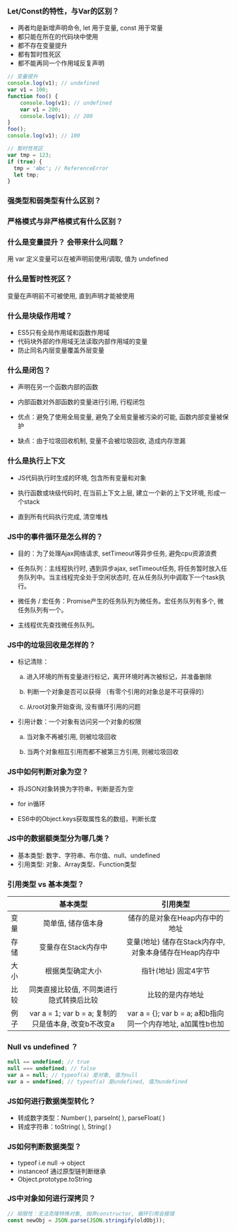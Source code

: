 ### Let/Const的特性，与Var的区别？

* 两者均是新增声明命令, let 用于变量, const 用于常量
* 都只能在所在的代码块中使用
* 都不存在变量提升
* 都有暂时性死区
* 都不能再同一个作用域反复声明

```javascript
// 变量提升
console.log(v1); // undefined
var v1 = 100;
function foo() {
    console.log(v1); // undefined
    var v1 = 200;
    console.log(v1); // 200
}
foo();
console.log(v1); // 100

// 暂时性死区
var tmp = 123;
if (true) {
  tmp = 'abc'; // ReferenceError
  let tmp;
}
```

### 强类型和弱类型有什么区别？

### 严格模式与非严格模式有什么区别？

### 什么是变量提升？ 会带来什么问题？

用 var 定义变量可以在被声明前使用/调取, 值为 undefined

### 什么是暂时性死区？

变量在声明前不可被使用, 直到声明才能被使用

### 什么是块级作用域？

* ES5只有全局作用域和函数作用域
* 代码块外部的作用域无法读取内部作用域的变量
* 防止同名内层变量覆盖外层变量

### 什么是闭包？

- 声明在另一个函数内部的函数

- 内部函数对外部函数的变量进行引用, 行程闭包

- 优点：避免了使用全局变量, 避免了全局变量被污染的可能, 函数内部变量被保护

- 缺点：由于垃圾回收机制, 变量不会被垃圾回收, 造成内存泄漏


### 什么是执行上下文

- JS代码执行时生成的环境, 包含所有变量和对象

- 执行函数或块级代码时, 在当前上下文上层, 建立一个新的上下文环境, 形成一个stack

- 直到所有代码执行完成, 清空堆栈


### JS中的事件循环是怎么样的？

- 目的：为了处理Ajax网络请求, setTimeout等异步任务,  避免cpu资源浪费

- 任务队列：主线程执行时, 遇到异步ajax, setTimeout任务, 将任务暂时放入任务队列中。当主线程完全处于空闲状态时, 在从任务队列中调取下一个task执行。

- 微任务 / 宏任务：Promise产生的任务队列为微任务。宏任务队列有多个, 微任务队列有一个。

- 主线程优先查找微任务队列。


### JS中的垃圾回收是怎样的？

- 标记清除：

  ​	a. 进入环境的所有变量进行标记，离开环境时再次被标记，并准备删除

  ​	b. 判断一个对象是否可以获得 （有零个引用的对象总是不可获得的）

  ​	c. 从root对象开始查询, 没有循环引用的问题

- 引用计数：一个对象有访问另一个对象的权限

  ​	a. 当对象不再被引用, 则被垃圾回收

  ​	b. 当两个对象相互引用而都不被第三方引用, 则被垃圾回收


### JS中如何判断对象为空？

- 将JSON对象转换为字符串，判断是否为空

- for in循环

- ES6中的Object.keys获取属性名的数组，判断长度


### JS中的数据额类型分为哪几类？

- 基本类型: 数字、字符串、布尔值、null、undefined
- 引用类型: 对象、Array类型、Function类型

### 引用类型 vs 基本类型？

|      |                       基本类型                       |                          引用类型                           |
| ---- | :--------------------------------------------------: | :---------------------------------------------------------: |
| 变量 |                  简单值, 储存值本身                  |               储存的是对象在Heap内存中的地址                |
| 存储 |                 变量存在Stack内存中                  |   变量(地址) 储存在Stack内存中, 对象本身储存在Heap内存中    |
| 大小 |                   根据类型确定大小                   |                    指针(地址) 固定4字节                     |
| 比较 |       同类直接比较值, 不同类进行隐式转换后比较       |                      比较的是内存地址                       |
| 例子 | var a = 1; var b = a; 复制的只是值本身, 改变b不改变a | var a = {}; var b = a; a和b指向同一个内存地址, a加属性b也加 |

### Null vs undefined ？

```javascript
null == undefined; // true
null === undefined; // false
var a = null; // typeof(a) 是对象, 值为null
var a = undefined; // typeof(a) 是undefined, 值为undefined
```

### JS如何进行数据类型转化？

- 转成数字类型：Number( ), parseInt( ), parseFloat( )
- 转成字符串：toString( ), String( )

### JS如何判断数据类型？

- typeof i.e null -> object
- instanceof 通过原型链判断继承
- Object.prototype.toString

### JS中对象如何进行深拷贝？

```javascript
// 局限性：无法克隆特殊对象, 抛弃constructor, 循环引用会报错
const newObj = JSON.parse(JSON.stringify(oldObj));
```







